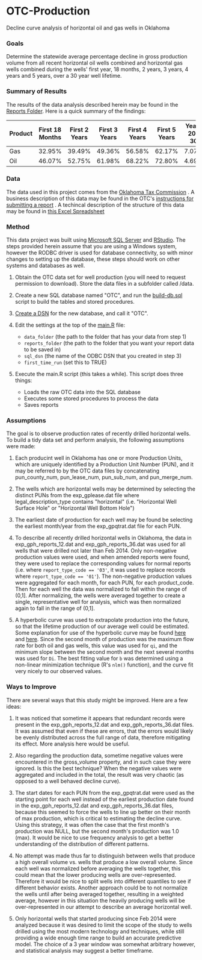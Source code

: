 # OTC-Production
Decline curve analysis of horizontal oil and gas wells in Oklahoma

### Goals

Determine the statewide average percentage decline in gross production volume from all recent horizontal oil wells combined and horizontal gas wells combined during the wells' first year, 18 months, 2 years, 3 years, 4 years and 5 years, over a 30 year well lifetime.

### Summary of Results

The results of the data analysis described herein may be found in the [Reports Folder](/reports).  Here is a quick summary of the findings:

| Product | First 18 Months | First 2 Years | First 3 Years | First 4 Years | First 5 Years | Years 20-30 |
|---------|-------------|-------------|-------------|-------------|-------------|-------------|
| Gas     | 32.95%      | 39.49%      | 49.36%      | 56.58%      | 62.17%      | 7.07%       |
| Oil     | 46.07%      | 52.75%      | 61.98%      | 68.22%      | 72.80%      | 4.69%       |


### Data

The data used in this project comes from the [Oklahoma Tax Commission](https://www.ok.gov/tax/) .  A business description of this data may be found in the OTC's [instructions for submitting a report](docs/OTC-Instructions-For-Filing-Production-Report.pdf) .  A techincal description of the structure of this data may be found in [this Excel Spreadsheet](docs/Layout%20for%20Outside%20Entities.xlsx)

### Method

This data project was built using [Microsoft SQL Server](https://www.microsoft.com/en-us/sql-server/sql-server-downloads) and [RStudio](https://www.rstudio.com/).  The steps provided herein assume that you are using a Windows system, however the RODBC driver is used for database connectivity, so with minor changes to setting up the database, these steps should work on other systems and databases as well.

1.  Obtain the OTC data set for well production (you will need to request permission to download).  Store the data files in a subfolder called /data.

2.  Create a new SQL database named "OTC", and run the [build-db.sql](build-db.sql) script to build the tables and stored procedures.

3.  [Create a DSN](https://support.microsoft.com/en-us/help/965049/how-to-set-up-a-microsoft-sql-server-odbc-data-source) for the new database, and call it "OTC".

4.  Edit the settings at the top of the [main.R](main.R) file:
    - `data_folder` (the path to the folder that has your data from step 1)
    - `reports_folder` (the path to the folder that you want your report data to be saved in)
    - `sql_dsn` (the name of the ODBC DSN that you created in step 3)
    - `first_time_run` (set this to TRUE)

5.  Execute the main.R script (this takes a while).  This script does three things:
    - Loads the raw OTC data into the SQL database
    - Executes some stored procedures to process the data
    - Saves reports
    
### Assumptions

The goal is to observe production rates of recently drilled horizontal wells.  To build a tidy data set and perform analysis, the following assumptions were made:

1. Each producint well in Oklahoma has one or more Production Units, which are uniquely identified by a Production Unit Number (PUN), and it may be referred to by the OTC data files by concatenating pun_county_num, pun_lease_num, pun_sub_num, and pun_merge_num.

2. The wells which are horizontal wells may be determined by selecting the distinct PUNs from the exp_gplease.dat file where legal_description_type contains "horizontal" (i.e. "Horizontal Well Surface Hole" or "Horizontal Well Bottom Hole")

3. The earliest date of production for each well may be found be selecting the earliest month/year from the exp_gpqtrat.dat file for each PUN.

4. To describe all recently drilled horizontal wells in Oklahoma, the data in exp_gph_reports_12.dat and exp_gph_reports_36.dat was used for all wells that were drilled not later than Feb 2014.  Only non-negative production values were used, and when amended reports were found, they were used to replace the corresponding values for normal reports (i.e. where `report_type_code == '03'`, it was used to replace records where `report_type_code == '01'`).  The non-negative production values were aggregated for each month, for each PUN, for each product_code.  Then for each well the data was normalized to fall within the range of (0,1].  After normalizing, the wells were averaged together to create a single, representative well for analysis, which was then normalized again to fall in the range of (0,1].

5.  A hyperbolic curve was used to extrapolate production into the future, so that the lifetime production of our average well could be estimated.  Some explanation for use of the hyperbolic curve may be found [here](http://www.petrocenter.com/reservoir/DCA_theory.htm) and [here](http://fekete.com/SAN/WebHelp/FeketeHarmony/Harmony_WebHelp/Content/HTML_Files/Reference_Material/Analysis_Method_Theory/Traditional_Decline_Theory.htm). Since the second month of production was the maximum flow rate for both oil and gas wells, this value was used for `qi`, and the minimum slope between the second month and the next several months was used for `Di`.  The best fitting value for `b` was determined using a non-linear minimization technique (R's `nlm()` function), and the curve fit very nicely to our observed values.

### Ways to Improve

There are several ways that this study might be improved.  Here are a few ideas:

1.  It was noticed that sometime it appears that redundant records were present in the exp_gph_reports_12.dat and exp_gph_reports_36.dat files.  It was assumed that even if these are errors, that the errors would likely be evenly distributed across the full range of data, therefore mitigating its effect.  More analysis here would be useful.  

2.  Also regarding the production data, sometime negative values were encountered in the gross_volume property, and in such case they were ignored.  Is this the best technique?  When the negative values were aggregated and included in the total, the result was very chaotic (as opposed to a well behaved decline curve).

3.  The start dates for each PUN from the exp_gpqtrat.dat were used as the starting point for each well instead of the earliest production date found in the exp_gph_reports_12.dat and exp_gph_reports_36.dat files, because this seemed to force the wells to line up better on their month of max production, which is critical to estimating the decline curve.  Using this strategy, it was often the case that the first month's production was NULL, but the second month's production was 1.0 (max).  It would be nice to use frequency analysis to get a better understanding of the distribution of different patterns.

4.  No attempt was made thus far to distinguish between wells that produce a high overall volume vs. wells that produce a low overall volume.  Since each well was normalized before averaging the wells together, this could mean that the lower producing wells are over-represented.  Therefore it would be nice to split wells into different quantiles to see if different behavior exists.  Another approach could be to not normalize the wells until after being averaged together, resulting in a weighted average, however in this situation the heavily producing wells will be over-represented in our attempt to describe an average horizontal well.

5.  Only horizontal wells that started producing since Feb 2014 were analyzed because it was desired to limit the scope of the study to wells drilled using the most modern technology and techniques, while still providing a wide enough time range to build an accurate predictive model.  The choice of a 3 year window was somewhat arbitrary however, and statistical analysis may suggest a better timeframe.
